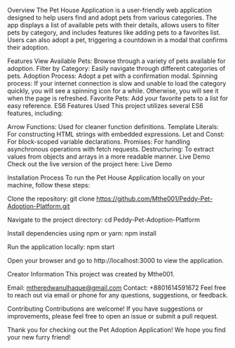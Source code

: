Overview
The Pet House Application is a user-friendly web application designed to help users find and adopt pets from various categories. The app displays a list of available pets with their details, allows users to filter pets by category, and includes features like adding pets to a favorites list. Users can also adopt a pet, triggering a countdown in a modal that confirms their adoption.

Features
View Available Pets: Browse through a variety of pets available for adoption.
Filter by Category: Easily navigate through different categories of pets.
Adoption Process: Adopt a pet with a confirmation modal.
Spinning process: If your internet connection is slow and unable to load the category quickly, you will see a spinning icon for a while. Otherwise, you will see it when the page is refreshed.
Favorite Pets: Add your favorite pets to a list for easy reference.
ES6 Features Used
This project utilizes several ES6 features, including:

Arrow Functions: Used for cleaner function definitions.
Template Literals: For constructing HTML strings with embedded expressions.
Let and Const: For block-scoped variable declarations.
Promises: For handling asynchronous operations with fetch requests.
Destructuring: To extract values from objects and arrays in a more readable manner.
Live Demo
Check out the live version of the project here: Live Demo

Installation Process
To run the Pet House Application locally on your machine, follow these steps:

Clone the repository:
git clone https://github.com/Mthe001/Peddy-Pet-Adoption-Platform.git

Navigate to the project directory:
cd Peddy-Pet-Adoption-Platform

Install dependencies using npm or yarn:
npm install

Run the application locally:
npm start

Open your browser and go to http://localhost:3000 to view the application.

Creator Information
This project was created by Mthe001.

Email: mtheredwanulhaque@gmail.com
Contact: +8801614591672
Feel free to reach out via email or phone for any questions, suggestions, or feedback.

Contributing
Contributions are welcome! If you have suggestions or improvements, please feel free to open an issue or submit a pull request.

Thank you for checking out the Pet Adoption Application! We hope you find your new furry friend!
